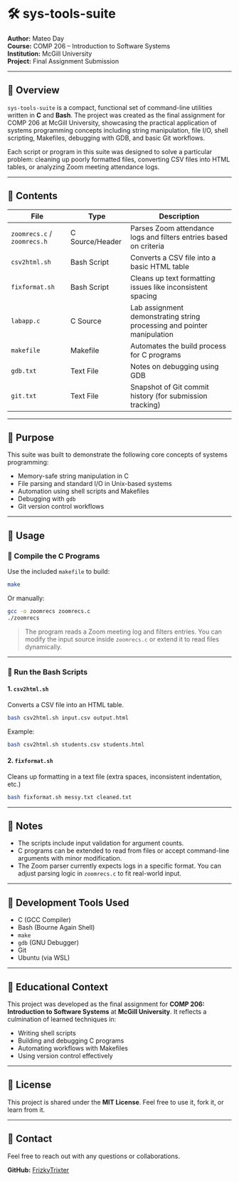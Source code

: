 # 🛠️ sys-tools-suite

**Author:** Mateo Day  
**Course:** COMP 206 – Introduction to Software Systems  
**Institution:** McGill University  
**Project:** Final Assignment Submission

---

## 📘 Overview

`sys-tools-suite` is a compact, functional set of command-line utilities written in **C** and **Bash**. The project was created as the final assignment for COMP 206 at McGill University, showcasing the practical application of systems programming concepts including string manipulation, file I/O, shell scripting, Makefiles, debugging with GDB, and basic Git workflows.

Each script or program in this suite was designed to solve a particular problem: cleaning up poorly formatted files, converting CSV files into HTML tables, or analyzing Zoom meeting attendance logs.

---

## 📁 Contents

| File                | Type        | Description |
|---------------------|-------------|-------------|
| `zoomrecs.c` / `zoomrecs.h` | C Source/Header | Parses Zoom attendance logs and filters entries based on criteria |
| `csv2html.sh`       | Bash Script | Converts a CSV file into a basic HTML table |
| `fixformat.sh`      | Bash Script | Cleans up text formatting issues like inconsistent spacing |
| `labapp.c`          | C Source    | Lab assignment demonstrating string processing and pointer manipulation |
| `makefile`          | Makefile    | Automates the build process for C programs |
| `gdb.txt`           | Text File   | Notes on debugging using GDB |
| `git.txt`           | Text File   | Snapshot of Git commit history (for submission tracking) |

---

## 🧠 Purpose

This suite was built to demonstrate the following core concepts of systems programming:

- Memory-safe string manipulation in C
- File parsing and standard I/O in Unix-based systems
- Automation using shell scripts and Makefiles
- Debugging with `gdb`
- Git version control workflows

---

## 🧪 Usage

### 🧰 Compile the C Programs

Use the included `makefile` to build:

```bash
make
```

Or manually:

```bash
gcc -o zoomrecs zoomrecs.c
./zoomrecs
```

> The program reads a Zoom meeting log and filters entries. You can modify the input source inside `zoomrecs.c` or extend it to read files dynamically.

---

### 📄 Run the Bash Scripts

#### 1. `csv2html.sh`
Converts a CSV file into an HTML table.

```bash
bash csv2html.sh input.csv output.html
```

Example:
```bash
bash csv2html.sh students.csv students.html
```

#### 2. `fixformat.sh`
Cleans up formatting in a text file (extra spaces, inconsistent indentation, etc.)

```bash
bash fixformat.sh messy.txt cleaned.txt
```

---

## 📌 Notes

- The scripts include input validation for argument counts.
- C programs can be extended to read from files or accept command-line arguments with minor modification.
- The Zoom parser currently expects logs in a specific format. You can adjust parsing logic in `zoomrecs.c` to fit real-world input.

---

## 🧰 Development Tools Used

- C (GCC Compiler)
- Bash (Bourne Again Shell)
- `make`
- `gdb` (GNU Debugger)
- Git
- Ubuntu (via WSL)

---

## 🏫 Educational Context

This project was developed as the final assignment for **COMP 206: Introduction to Software Systems** at **McGill University**. It reflects a culmination of learned techniques in:

- Writing shell scripts
- Building and debugging C programs
- Automating workflows with Makefiles
- Using version control effectively

---

## 🪪 License

This project is shared under the **MIT License**. Feel free to use it, fork it, or learn from it.

---

## 🙋 Contact

Feel free to reach out with any questions or collaborations.

**GitHub:** [FrizkyTrixter](https://github.com/FrizkyTrixter)
